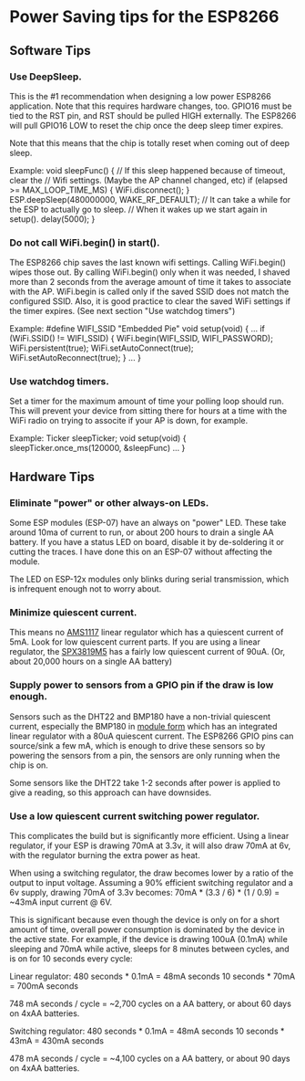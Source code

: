# Power Saving tips for the ESP8266

## Software Tips

### Use DeepSleep.

This is the #1 recommendation when designing a low power ESP8266 application.
Note that this requires hardware changes, too.  GPIO16 must be tied to the RST
pin, and RST should be pulled HIGH externally.  The ESP8266 will pull GPIO16
LOW to reset the chip once the deep sleep timer expires.

Note that this means that the chip is totally reset when coming out of deep
sleep.

Example:
    void sleepFunc() {
      // If this sleep happened because of timeout, clear the
      // Wifi settings.  (Maybe the AP channel changed, etc)
      if (elapsed >= MAX_LOOP_TIME_MS) {
        WiFi.disconnect();
      }
      ESP.deepSleep(480000000, WAKE_RF_DEFAULT);
      // It can take a while for the ESP to actually go to sleep.
      // When it wakes up we start again in setup().
      delay(5000);
    }

### Do not call WiFi.begin() in start().

The ESP8266 chip saves the last known wifi settings.  Calling WiFi.begin()
wipes those out.  By calling WiFi.begin() only when it was needed, I shaved
more than 2 seconds from the average amount of time it takes to associate with
the AP.  WiFi.begin is called only if the saved SSID does not match the
configured SSID.  Also, it is good practice to clear the saved WiFi settings if
the timer expires.  (See next section "Use watchdog timers")

Example:
    #define WIFI_SSID           "Embedded Pie"
    void setup(void) {
      ...
      if (WiFi.SSID() != WIFI_SSID) {
        WiFi.begin(WIFI_SSID, WIFI_PASSWORD);
        WiFi.persistent(true);
        WiFi.setAutoConnect(true);
        WiFi.setAutoReconnect(true);
      }
      ...
    }

### Use watchdog timers.

Set a timer for the maximum amount of time your polling loop
should run.  This will prevent your device from sitting there for
hours at a time with the WiFi radio on trying to associte if your
AP is down, for example.

Example:
    Ticker sleepTicker;
    void setup(void) {
     sleepTicker.once_ms(120000, &sleepFunc)
     ...
    }

## Hardware Tips

### Eliminate "power" or other always-on LEDs.

Some ESP modules (ESP-07) have an always on "power" LED.  These take around
10ma of current to run, or about 200 hours to drain a single AA battery.  If
you have a status LED on board, disable it by de-soldering it or cutting the
traces.  I have done this on an ESP-07 without affecting the module.

The LED on ESP-12x modules only blinks during serial transmission,
which is infrequent enough not to worry about.

### Minimize quiescent current.

This means no [AMS1117](http://www.advanced-monolithic.com/pdf/ds1117.pdf)
linear regulator which has a quiescent current of 5mA.  Look for low quiescent
current parts.  If you are using a linear regulator, the
[SPX3819M5](https://www.digikey.com/product-detail/en/exar-corporation/SPX3819M5-L-3-3%2FTR/1016-1873-1-ND/3586590)
has a fairly low quiescent current of 90uA.  (Or, about 20,000 hours on a
single AA battery)

### Supply power to sensors from a GPIO pin if the draw is low enough.

Sensors such as the DHT22 and BMP180 have a non-trivial quiescent current,
especially the BMP180 in
[module form](http://www.electrodragon.com/product/bmp180-barometric-pressure-sensor-board/)
which has an integrated linear regulator with a 80uA quiescent current.  The
ESP8266 GPIO pins can source/sink a few mA, which is enough to drive these
sensors so by powering the sensors from a pin, the sensors are only running
when the chip is on.

Some sensors like the DHT22 take 1-2 seconds after power is applied to give a
reading, so this approach can have downsides.

### Use a low quiescent current switching power regulator.

This complicates the build but is significantly more efficient.  Using a linear
regulator, if your ESP is drawing 70mA at 3.3v, it will also draw 70mA at 6v,
with the regulator burning the extra power as heat.

When using a switching regulator, the draw becomes lower by a ratio of the
output to input voltage.  Assuming a 90% efficient switching regulator and a 6v
supply, drawing 70mA of 3.3v becomes:
70mA * (3.3 / 6) * (1 / 0.9) = ~43mA input current @ 6V.

This is significant because even though the device is only on for a short
amount of time, overall power consumption is dominated by the device in the
active state.  For example, if the device is drawing 100uA (0.1mA) while
sleeping and 70mA while active, sleeps for 8 minutes between cycles, and is on
for 10 seconds every cycle:

Linear regulator:
480 seconds * 0.1mA = 48mA seconds
10 seconds * 70mA = 700mA seconds

748 mA seconds / cycle = ~2,700 cycles on a AA battery, or about
60 days on 4xAA batteries.

Switching regulator:
480 seconds * 0.1mA = 48mA seconds
10 seconds * 43mA = 430mA seconds

478 mA seconds / cycle = ~4,100 cycles on a AA battery, or about
90 days on 4xAA batteries.
